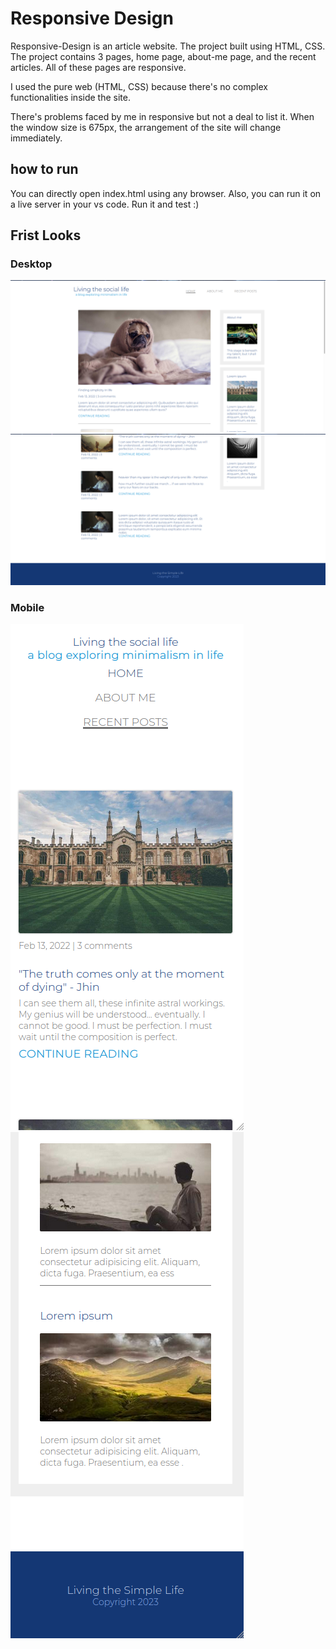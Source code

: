 # Responsive Design 
Responsive-Design is an article website. The project built using HTML, CSS. The project contains 3 pages, home page, about-me page, and the recent articles. All of these pages are responsive.

I used the pure web (HTML, CSS) because there's no complex functionalities inside the site. 

There's problems faced by me in responsive but not a deal to list it. When the window size is 675px, the arrangement of the site will change immediately. 

## how to run
You can directly open index.html using any browser. Also, you can run it on a live server in your vs code. Run it and test :)
## Frist Looks
### Desktop 

<img src='assets/res1.png' style='width=100%;' />
<img src='assets/res2.png' style='width=100%;' />

### Mobile

<div align="left">
<img src='assets/res3.png' style='width=100%;' />
<img src='assets/res4.png' style='width=100%;' />

</div>

